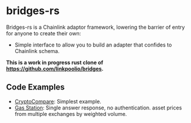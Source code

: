 # bridges-rs

Bridges-rs is a Chainlink adaptor framework, lowering the barrier of entry for anyone to create their own:

-   Simple interface to allow you to build an adapter that confides to Chainlink schema.

**This is a work in progress rust clone of https://github.com/linkpoolio/bridges.**

## Code Examples

-   [CryptoCompare](examples/cryptocompare/): Simplest example.
-   [Gas Station](examples/gasstation/): Single answer response, no authentication. asset
    prices from multiple exchanges by weighted volume.
